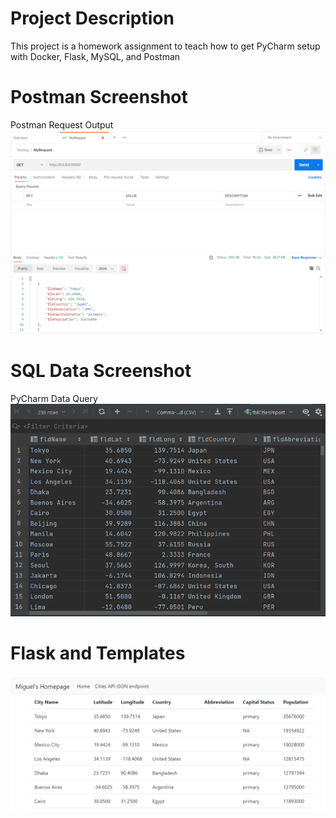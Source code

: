 # Project Description
This project is a homework assignment to teach how to get PyCharm setup with Docker, Flask, MySQL, and Postman
# Postman Screenshot
Postman Request Output
![Postman Reuest Output](screenshots/postman.PNG)
# SQL Data Screenshot
PyCharm Data Query
![PyCharm Data Query](screenshots/query.PNG)
# Flask and Templates
![Flask and Templates](screenshots/templates.PNG)
